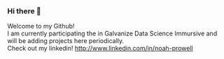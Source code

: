 ### Hi there 👋

Welcome to my Github!
<br />
I am currently participating the in Galvanize Data Science Immursive and will be adding projects here periodically.
<br /> 
Check out my linkedin! http://www.linkedin.com/in/noah-prowell
